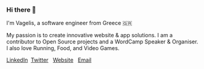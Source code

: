 ### Hi there 👋

I'm Vagelis, a software engineer from Greece :greece:

My passion is to create innovative website & app solutions. 
I am a contributor to Open Source projects and a WordCamp Speaker & Organiser.
I also love Running, Food, and Video Games. 


[LinkedIn](https://www.linkedin.com/in/vagelisp/)&nbsp; [Twitter](https://twitter.com/vagpapdev) &nbsp; [Website](https://vagelis.dev) &nbsp; [Email](mailto:hello@vagelis.dev)
